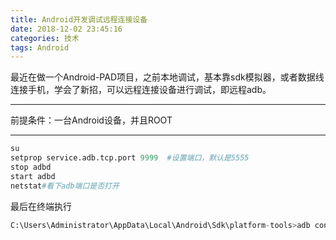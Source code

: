 ```yaml
---
title: Android开发调试远程连接设备
date: 2018-12-02 23:45:16
categories: 技术
tags: Android
---
```



最近在做一个Android-PAD项目，之前本地调试，基本靠sdk模拟器，或者数据线连接手机，学会了新招，可以远程连接设备进行调试，即远程adb。


----------


前提条件：一台Android设备，并且ROOT


----------


```python
su
setprop service.adb.tcp.port 9999  #设置端口，默认是5555
stop adbd
start adbd
netstat#看下adb端口是否打开
```

最后在终端执行
```python
C:\Users\Administrator\AppData\Local\Android\Sdk\platform-tools>adb connect 192.168.2.104 9999连接成功
```



